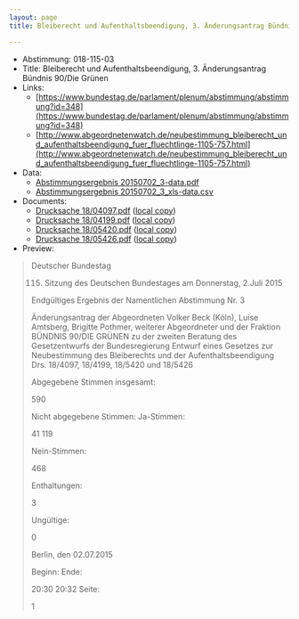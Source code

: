 ```yaml
---
layout: page
title: Bleiberecht und Aufenthaltsbeendigung, 3. Änderungsantrag Bündnis 90/Die Grünen

---
```


* Abstimmung: 018-115-03
* Title: Bleiberecht und Aufenthaltsbeendigung, 3. Änderungsantrag Bündnis 90/Die Grünen
* Links: 
    * [https://www.bundestag.de/parlament/plenum/abstimmung/abstimmung?id=348](https://www.bundestag.de/parlament/plenum/abstimmung/abstimmung?id=348)
    * [http://www.abgeordnetenwatch.de/neubestimmung_bleiberecht_und_aufenthaltsbeendigung_fuer_fluechtlinge-1105-757.html](http://www.abgeordnetenwatch.de/neubestimmung_bleiberecht_und_aufenthaltsbeendigung_fuer_fluechtlinge-1105-757.html)
* Data: 
    * [Abstimmungsergebnis 20150702_3-data.pdf](/abstimmungsliste/20150702_3-data.pdf)
    * [Abstimmungsergebnis 20150702_3_xls-data.csv](/abstimmungsliste/analyses/20150702_3_xls-data.csv)
* Documents: 
    * [Drucksache 18/04097.pdf](http://dip21.bundestag.de/dip21/btd/18/040/1804097.pdf) ([local copy](/abstimmungsdaten/018-115-03/1804097.pdf))
    * [Drucksache 18/04199.pdf](http://dip21.bundestag.de/dip21/btd/18/041/1804199.pdf) ([local copy](/abstimmungsdaten/018-115-03/1804199.pdf))
    * [Drucksache 18/05420.pdf](http://dip21.bundestag.de/dip21/btd/18/054/1805420.pdf) ([local copy](/abstimmungsdaten/018-115-03/1805420.pdf))
    * [Drucksache 18/05426.pdf](http://dip21.bundestag.de/dip21/btd/18/054/1805426.pdf) ([local copy](/abstimmungsdaten/018-115-03/1805426.pdf))
* Preview: 
> Deutscher Bundestag
> 
> 115. Sitzung des Deutschen Bundestages
> am Donnerstag, 2.Juli 2015
> 
> Endgültiges Ergebnis der Namentlichen Abstimmung Nr. 3
> 
> Änderungsantrag der Abgeordneten Volker Beck (Köln), Luise Amtsberg, Brigitte Pothmer,
> weiterer Abgeordneter und der Fraktion BÜNDNIS 90/DIE GRÜNEN
> zu der zweiten Beratung des Gesetzentwurfs der Bundesregierung
> Entwurf eines Gesetzes zur Neubestimmung des Bleiberechts und der
> Aufenthaltsbeendigung
> Drs. 18/4097, 18/4199, 18/5420 und 18/5426
> 
> Abgegebene Stimmen insgesamt:
> 
> 590
> 
> Nicht abgegebene Stimmen:
> Ja-Stimmen:
> 
> 41
> 119
> 
> Nein-Stimmen:
> 
> 468
> 
> Enthaltungen:
> 
> 3
> 
> Ungültige:
> 
> 0
> 
> Berlin, den 02.07.2015
> 
> Beginn:
> Ende:
> 
> 20:30
> 20:32
> Seite:
> 
> 1
> 
> 
